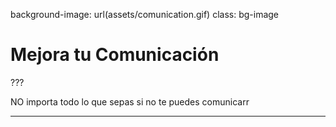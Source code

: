 background-image: url(assets/comunication.gif)
class: bg-image

# Mejora tu Comunicación


???

NO importa todo lo que sepas si no te puedes comunicarr

---